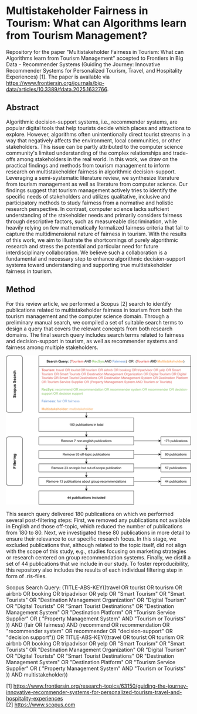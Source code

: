 # Multistakeholder Fairness in Tourism: What can Algorithms learn from Tourism Management?
Repository for the paper "Multistakeholder Fairness in Tourism: What can Algorithms learn from Tourism Management" accepted to  Frontiers in Big Data - Recommender Systems (Guiding the Journey: Innovative Recommender Systems for Personalized Tourism, Travel, and Hospitality Experiences) [1]. The paper is available via https://www.frontiersin.org/journals/big-data/articles/10.3389/fdata.2025.1632766.

## Abstract
Algorithmic decision-support systems, i.e., recommender systems, are popular digital tools that help tourists decide which places and attractions to explore. However, algorithms often unintentionally direct tourist streams in a way that negatively affects the environment, local communities, or other stakeholders. This issue can be partly attributed to the computer science community's limited understanding of the complex relationships and trade-offs among stakeholders in the real world. In this work, we draw on the practical findings and methods from tourism management to inform research on multistakeholder fairness in algorithmic decision-support. Leveraging a semi-systematic literature review, we synthesize literature from tourism management as well as literature from computer science. Our findings suggest that tourism management actively tries to identify the specific needs of stakeholders and utilizes qualitative, inclusive and participatory methods to study fairness from a normative and holistic research perspective. In contrast, computer science lacks suffcient understanding of the stakeholder needs and primarily considers fairness through descriptive factors, such as measureable discrimination, while heavily relying on few mathematically formalized fairness criteria that fail to capture the multidimensional nature of fairness in tourism. With the results of this work, we aim to illustrate the shortcomings of purely algorithmic research and stress the potential and particular need for future interdisciplinary collaboration. We believe such a collaboration is a fundamental and necessary step to enhance algorithmic decision-support systems toward understanding and supporting true multistakeholder fairness in tourism.

## Method
For this review article, we performed a Scopus [2] search to identify publications related to multistakeholder fairness in tourism from both the tourism management and the computer science domain. Through a preliminary manual search, we compiled a set of suitable search terms to design a query that covers the relevant concepts from both research domains. The final search query includes search terms related to fairness and decision-support in tourism, as well as recommender systems and fairness among multiple stakeholders.

![alt text](https://github.com/pmuellner/FairRecSys/blob/main/method.jpg "Methodology of Literature Review")

This search query delivered 180 publications on which we performed several post-filtering steps: First, we removed any publications not available in English and those off-topic, which reduced the number of publications from 180 to 80. Next, we investigated these 80 publications in more detail to ensure their relevance to our specific research focus. In this stage, we excluded publications that, although related to the topic itself, did not align with the scope of this study, e.g., studies focusing on marketing strategies or research centered on group recommendation systems. Finally, we distill a set of 44 publications that we include in our study. To foster reproducibility, this repository also includes the results of each individual filtering step in form of .ris-files.

Scopus Search Query: (TITLE-ABS-KEY((travel OR tourist OR tourism OR airbnb OR booking OR tripadvisor OR yelp OR "Smart Tourism" OR "Smart Tourists" OR "Destination Management Organization" OR "Digital Tourism" OR "Digital Tourists" OR "Smart Tourist Destinations" OR "Destination Management System" OR "Destination Platform" OR "Tourism Service Supplier" OR ( "Property Management System" AND "Tourism or Tourists" )) AND (fair OR fairness) AND (recommend OR recommendation OR "recommender system" OR recommender OR "decision-support" OR "decision support")) OR TITLE-ABS-KEY((travel OR tourist OR tourism OR airbnb OR booking OR tripadvisor OR yelp OR "Smart Tourism" OR "Smart Tourists" OR "Destination Management Organization" OR "Digital Tourism" OR "Digital Tourists" OR "Smart Tourist Destinations" OR "Destination Management System" OR "Destination Platform" OR "Tourism Service Supplier" OR ( "Property Management System" AND "Tourism or Tourists" )) AND multistakeholder))

[1] https://www.frontiersin.org/research-topics/63150/guiding-the-journey-innovative-recommender-systems-for-personalized-tourism-travel-and-hospitality-experiences <br>
[2] https://www.scopus.com
